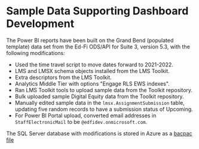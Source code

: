 # Sample Data Supporting Dashboard Development

The Power BI reports have been built on the Grand Bend (populated template) data
set from the Ed-Fi ODS/API for Suite 3, version 5.3, with the following
modifications:

* Used the time travel script to move dates forward to 2021-2022.
* LMS and LMSX schema objects installed from the LMS Toolkit.
* Extra descriptors from the LMS Toolkit.
* Analytics Middle Tier with options "Engage RLS EWS indexes".
* Ran LMS Toolkit tools to upload sample data from the Toolkit repository.
* Bulk uploaded sample Digital Equity data from the Toolkit repository.
* Manually edited sample data in the `lmsx.AssignmentSubmission` table, updating
  five random records to have a submission status of Upcoming.
* For Power BI Portal upload, converted email addresses in `StaffElectronicMail`
  to be `@edfidev.onmicrosoft.com`.

The SQL Server database with modifications is stored in Azure as a [bacpac
file](https://odsassets.blob.core.windows.net/public/StudentEngagementStarterKit/GrandBend-for-Engage-Online-Learners.bacpac)
